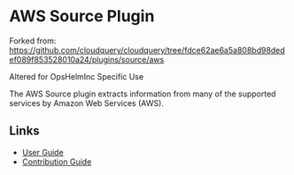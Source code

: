 # AWS Source Plugin
Forked from: https://github.com/cloudquery/cloudquery/tree/fdce62ae6a5a808bd98dedef089f853528010a24/plugins/source/aws

Altered for OpsHelmInc Specific Use

The AWS Source plugin extracts information from many of the supported services by Amazon Web Services (AWS).


## Links

- [User Guide](https://cloudquery.io/docs/plugins/sources/aws/overview)
- [Contribution Guide](./CONTRIBUTING.md)

